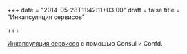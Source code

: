 +++
date = "2014-05-28T11:42:11+03:00"
draft = false
title = "Инкапсуляция сервисов"

+++

<p><a href="http://txt.fliglio.com/2014/05/encapsulated-services-with-consul-and-confd/">Инкапсуляция сервисов</a> с помощью&nbsp;Consul и&nbsp;Confd.</p>

